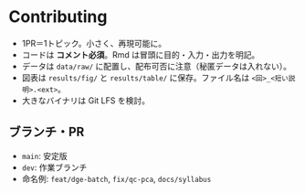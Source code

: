 # Contributing

- 1PR＝1トピック。小さく、再現可能に。
- コードは **コメント必須**。Rmd は冒頭に目的・入力・出力を明記。
- データは `data/raw/` に配置し、配布可否に注意（秘匿データは入れない）。
- 図表は `results/fig/` と `results/table/` に保存。ファイル名は `<回>_<短い説明>.<ext>`。
- 大きなバイナリは Git LFS を検討。

## ブランチ・PR
- `main`: 安定版
- `dev`: 作業ブランチ
- 命名例: `feat/dge-batch`, `fix/qc-pca`, `docs/syllabus`